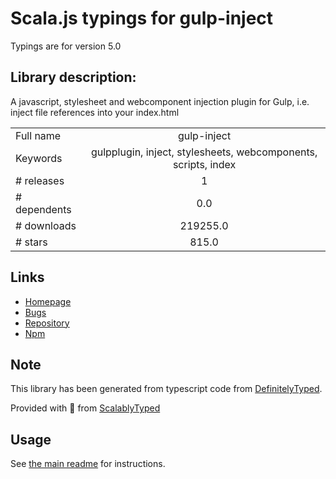 
# Scala.js typings for gulp-inject

Typings are for version 5.0

## Library description:
A javascript, stylesheet and webcomponent injection plugin for Gulp, i.e. inject file references into your index.html

|                    |                 |
| ------------------ | :-------------: |
| Full name          | gulp-inject |
| Keywords           | gulpplugin, inject, stylesheets, webcomponents, scripts, index |
| # releases         | 1 |
| # dependents       | 0.0 |
| # downloads        | 219255.0 |
| # stars            | 815.0 |

## Links
- [Homepage](https://github.com/klei/gulp-inject)
- [Bugs](https://github.com/klei/gulp-inject/issues)
- [Repository](https://github.com/klei/gulp-inject)
- [Npm](https://www.npmjs.com/package/gulp-inject)
    


## Note
This library has been generated from typescript code from [DefinitelyTyped](https://definitelytyped.org).

Provided with :purple_heart: from [ScalablyTyped](https://github.com/oyvindberg/ScalablyTyped)

## Usage
See [the main readme](../../readme.md) for instructions.


